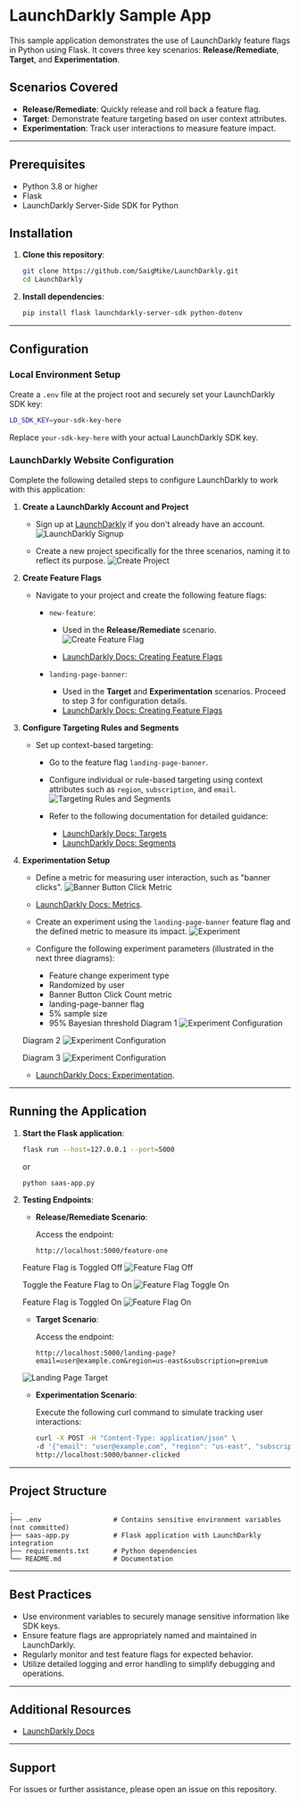 # LaunchDarkly Sample App

This sample application demonstrates the use of LaunchDarkly feature flags in Python using Flask. It covers three key scenarios: **Release/Remediate**, **Target**, and **Experimentation**.

## Scenarios Covered

* **Release/Remediate**: Quickly release and roll back a feature flag.
* **Target**: Demonstrate feature targeting based on user context attributes.
* **Experimentation**: Track user interactions to measure feature impact.

---

## Prerequisites

* Python 3.8 or higher
* Flask
* LaunchDarkly Server-Side SDK for Python

## Installation

1. **Clone this repository**:

   ```bash
   git clone https://github.com/SaigMike/LaunchDarkly.git
   cd LaunchDarkly
   ```

2. **Install dependencies**:

   ```bash
   pip install flask launchdarkly-server-sdk python-dotenv
   ```

---

## Configuration

### Local Environment Setup

Create a `.env` file at the project root and securely set your LaunchDarkly SDK key:

```bash
LD_SDK_KEY=your-sdk-key-here
```

Replace `your-sdk-key-here` with your actual LaunchDarkly SDK key.

### LaunchDarkly Website Configuration

Complete the following detailed steps to configure LaunchDarkly to work with this application:

1. **Create a LaunchDarkly Account and Project**

   * Sign up at [LaunchDarkly](https://app.launchdarkly.com/signup/) if you don't already have an account.
   ![LaunchDarkly Signup](images/launchdarkly-signup.png)

   * Create a new project specifically for the three scenarios, naming it to reflect its purpose.
   ![Create Project](images/create-project.png)

2. **Create Feature Flags**

   * Navigate to your project and create the following feature flags:

     * `new-feature`:

       * Used in the **Release/Remediate** scenario.
       ![Create Feature Flag](images/create-feature-flag.png)

       * [LaunchDarkly Docs: Creating Feature Flags](https://launchdarkly.com/docs/home/flags/create)
     * `landing-page-banner`:

       * Used in the **Target** and **Experimentation** scenarios. Proceed to step 3 for configuration details.
       * [LaunchDarkly Docs: Creating Feature Flags](https://launchdarkly.com/docs/home/flags/create)

3. **Configure Targeting Rules and Segments**

   * Set up context-based targeting:

     * Go to the feature flag `landing-page-banner`.
     * Configure individual or rule-based targeting using context attributes such as `region`, `subscription`, and `email`.
     ![Targeting Rules and Segments](images/landing-page-banner-targets.png)

     * Refer to the following documentation for detailed guidance:

       * [LaunchDarkly Docs: Targets](https://launchdarkly.com/docs/home/flags/target)
       * [LaunchDarkly Docs: Segments](https://launchdarkly.com/docs/home/flags/segments)

4. **Experimentation Setup**

   * Define a metric for measuring user interaction, such as "banner clicks".
   ![Banner Button Click Metric](images/banner-button-click-metric.png)

   * [LaunchDarkly Docs: Metrics](https://launchdarkly.com/docs/home/metrics).
   * Create an experiment using the `landing-page-banner` feature flag and the defined metric to measure its impact.
   ![Experiment](images/landing-page-banner-click-experiment.png)
   * Configure the following experiment parameters (illustrated in the next three diagrams):
     * Feature change experiment type
     * Randomized by user
     * Banner Button Click Count metric
     * landing-page-banner flag
     * 5% sample size
     * 95% Bayesian threshold
   Diagram 1
   ![Experiment Configuration](images/landing-page-banner-click-experiment-config1.png)

   Diagram 2
   ![Experiment Configuration](images/landing-page-banner-click-experiment-config2.png)

   Diagram 3
   ![Experiment Configuration](images/landing-page-banner-click-experiment-config3.png)

     * [LaunchDarkly Docs: Experimentation](https://launchdarkly.com/docs/home/experimentation).

---

## Running the Application

1. **Start the Flask application**:

   ```bash
   flask run --host=127.0.0.1 --port=5000
   ```
   or
   ```bash
   python saas-app.py
   ```

3. **Testing Endpoints**:

   * **Release/Remediate Scenario**:

     Access the endpoint:

     ```
     http://localhost:5000/feature-one
     ```
    Feature Flag is Toggled Off 
    ![Feature Flag Off](images/feature-flag-1-off.png)

    Toggle the Feature Flag to On 
    ![Feature Flag Toggle On](images/feature-flag-1-turn-on.png)

    Feature Flag is Toggled On 
    ![Feature Flag On](images/feature-flag-1-on.png)


   * **Target Scenario**:

     Access the endpoint:

     ```
     http://localhost:5000/landing-page?email=user@example.com&region=us-east&subscription=premium
     ```
    ![Landing Page Target](images/landing-page-target.png)


   * **Experimentation Scenario**:

     Execute the following curl command to simulate tracking user interactions:

     ```bash
     curl -X POST -H "Content-Type: application/json" \
     -d '{"email": "user@example.com", "region": "us-east", "subscription": "premium"}' \
     http://localhost:5000/banner-clicked
     ```

---

## Project Structure

```
.
├── .env                  # Contains sensitive environment variables (not committed)
├── saas-app.py           # Flask application with LaunchDarkly integration
├── requirements.txt      # Python dependencies
└── README.md             # Documentation
```

---

## Best Practices

* Use environment variables to securely manage sensitive information like SDK keys.
* Ensure feature flags are appropriately named and maintained in LaunchDarkly.
* Regularly monitor and test feature flags for expected behavior.
* Utilize detailed logging and error handling to simplify debugging and operations.

---

## Additional Resources

* [LaunchDarkly Docs](https://docs.launchdarkly.com/)

---

## Support

For issues or further assistance, please open an issue on this repository.
